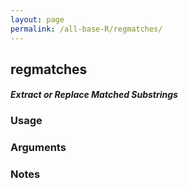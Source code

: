 ```yaml
---
layout: page
permalink: /all-base-R/regmatches/
---
```


## __regmatches__

#### _Extract or Replace Matched Substrings_

### Usage

### Arguments

### Notes
